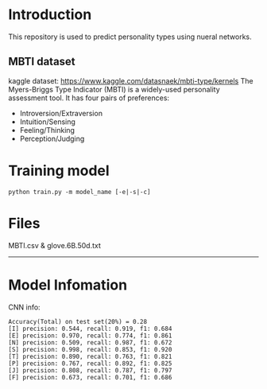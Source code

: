 # Introduction
This repository is used to predict personality types using nueral networks.
## MBTI dataset
kaggle dataset: https://www.kaggle.com/datasnaek/mbti-type/kernels 
The Myers-Briggs Type Indicator (MBTI) is a widely-used personality assessment tool. It has four pairs of preferences: 

* Introversion/Extraversion
* Intuition/Sensing
* Feeling/Thinking
* Perception/Judging

# Training model

    python train.py -m model_name [-e|-s|-c]
    
# Files
MBTI.csv & glove.6B.50d.txt
___
# Model Infomation
CNN info:

    Accuracy(Total) on test set(20%) = 0.28
    [I] precision: 0.544, recall: 0.919, f1: 0.684
    [E] precision: 0.970, recall: 0.774, f1: 0.861
    [N] precision: 0.509, recall: 0.987, f1: 0.672
    [S] precision: 0.998, recall: 0.853, f1: 0.920
    [T] precision: 0.890, recall: 0.763, f1: 0.821
    [P] precision: 0.767, recall: 0.892, f1: 0.825
    [J] precision: 0.808, recall: 0.787, f1: 0.797
    [F] precision: 0.673, recall: 0.701, f1: 0.686
